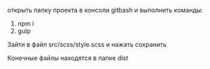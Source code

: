 открыть папку проекта в консоли gitbash и выполнить команды:
1. npm i
2. gulp

Зайти в файл src/scss/style.scss и нажать сохранить

Конечные файлы находятся в папке dist

